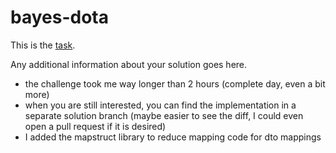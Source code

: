 bayes-dota
==========

This is the [task](TASK.md).

Any additional information about your solution goes here.

- the challenge took me way longer than 2 hours (complete day, even a bit more)
- when you are still interested, you can find the implementation in a separate solution branch (maybe easier to see the
  diff, I could even open a pull request if it is desired)
- I added the mapstruct library to reduce mapping code for dto mappings
